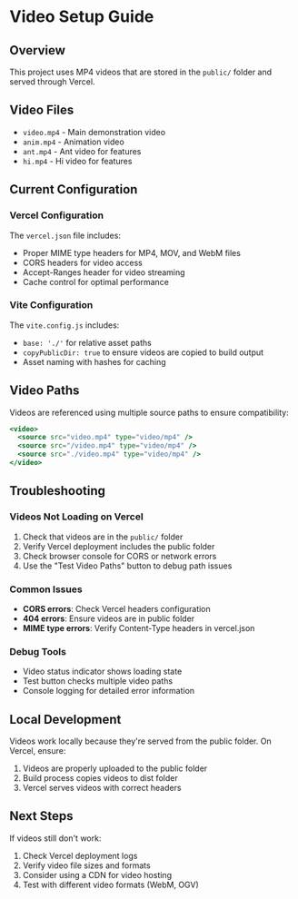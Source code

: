 # Video Setup Guide

## Overview
This project uses MP4 videos that are stored in the `public/` folder and served through Vercel.

## Video Files
- `video.mp4` - Main demonstration video
- `anim.mp4` - Animation video
- `ant.mp4` - Ant video for features
- `hi.mp4` - Hi video for features

## Current Configuration

### Vercel Configuration
The `vercel.json` file includes:
- Proper MIME type headers for MP4, MOV, and WebM files
- CORS headers for video access
- Accept-Ranges header for video streaming
- Cache control for optimal performance

### Vite Configuration
The `vite.config.js` includes:
- `base: './'` for relative asset paths
- `copyPublicDir: true` to ensure videos are copied to build output
- Asset naming with hashes for caching

## Video Paths
Videos are referenced using multiple source paths to ensure compatibility:
```jsx
<video>
  <source src="video.mp4" type="video/mp4" />
  <source src="/video.mp4" type="video/mp4" />
  <source src="./video.mp4" type="video/mp4" />
</video>
```

## Troubleshooting

### Videos Not Loading on Vercel
1. Check that videos are in the `public/` folder
2. Verify Vercel deployment includes the public folder
3. Check browser console for CORS or network errors
4. Use the "Test Video Paths" button to debug path issues

### Common Issues
- **CORS errors**: Check Vercel headers configuration
- **404 errors**: Ensure videos are in public folder
- **MIME type errors**: Verify Content-Type headers in vercel.json

### Debug Tools
- Video status indicator shows loading state
- Test button checks multiple video paths
- Console logging for detailed error information

## Local Development
Videos work locally because they're served from the public folder. On Vercel, ensure:
1. Videos are properly uploaded to the public folder
2. Build process copies videos to dist folder
3. Vercel serves videos with correct headers

## Next Steps
If videos still don't work:
1. Check Vercel deployment logs
2. Verify video file sizes and formats
3. Consider using a CDN for video hosting
4. Test with different video formats (WebM, OGV)
